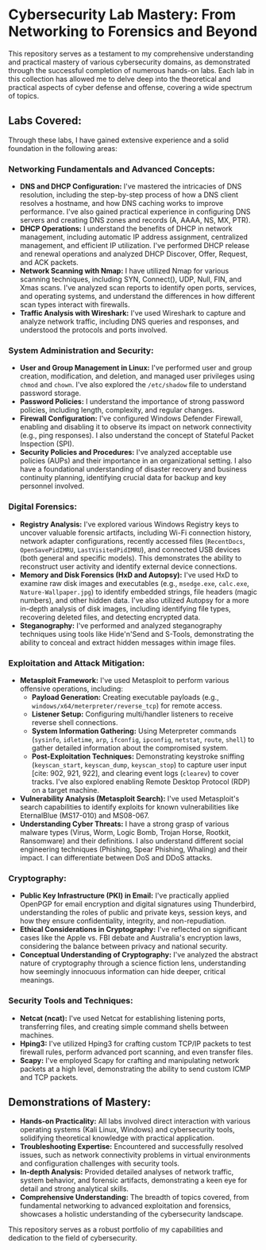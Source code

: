 # Cybersecurity Lab Mastery: From Networking to Forensics and Beyond

This repository serves as a testament to my comprehensive understanding and practical mastery of various cybersecurity domains, as demonstrated through the successful completion of numerous hands-on labs. Each lab in this collection has allowed me to delve deep into the theoretical and practical aspects of cyber defense and offense, covering a wide spectrum of topics.

## Labs Covered:

Through these labs, I have gained extensive experience and a solid foundation in the following areas:

### Networking Fundamentals and Advanced Concepts:
* **DNS and DHCP Configuration:** I've mastered the intricacies of DNS resolution, including the step-by-step process of how a DNS client resolves a hostname, and how DNS caching works to improve performance. I've also gained practical experience in configuring DNS servers and creating DNS zones and records (A, AAAA, NS, MX, PTR).
* **DHCP Operations:** I understand the benefits of DHCP in network management, including automatic IP address assignment, centralized management, and efficient IP utilization. I've performed DHCP release and renewal operations and analyzed DHCP Discover, Offer, Request, and ACK packets.
* **Network Scanning with Nmap:** I have utilized Nmap for various scanning techniques, including SYN, Connect(), UDP, Null, FIN, and Xmas scans. I've analyzed scan reports to identify open ports, services, and operating systems, and understand the differences in how different scan types interact with firewalls.
* **Traffic Analysis with Wireshark:** I've used Wireshark to capture and analyze network traffic, including DNS queries and responses, and understood the protocols and ports involved.

### System Administration and Security:
* **User and Group Management in Linux:** I've performed user and group creation, modification, and deletion, and managed user privileges using `chmod` and `chown`. I've also explored the `/etc/shadow` file to understand password storage.
* **Password Policies:** I understand the importance of strong password policies, including length, complexity, and regular changes.
* **Firewall Configuration:** I've configured Windows Defender Firewall, enabling and disabling it to observe its impact on network connectivity (e.g., ping responses). I also understand the concept of Stateful Packet Inspection (SPI).
* **Security Policies and Procedures:** I've analyzed acceptable use policies (AUPs) and their importance in an organizational setting. I also have a foundational understanding of disaster recovery and business continuity planning, identifying crucial data for backup and key personnel involved.

### Digital Forensics:
* **Registry Analysis:** I've explored various Windows Registry keys to uncover valuable forensic artifacts, including Wi-Fi connection history, network adapter configurations, recently accessed files (`RecentDocs`, `OpenSavePidIMRU`, `LastVisitedPidIMRU`), and connected USB devices (both general and specific models). This demonstrates the ability to reconstruct user activity and identify external device connections.
* **Memory and Disk Forensics (HxD and Autopsy):** I've used HxD to examine raw disk images and executables (e.g., `msedge.exe`, `calc.exe`, `Nature-Wallpaper.jpg`) to identify embedded strings, file headers (magic numbers), and other hidden data. I've also utilized Autopsy for a more in-depth analysis of disk images, including identifying file types, recovering deleted files, and detecting encrypted data.
* **Steganography:** I've performed and analyzed steganography techniques using tools like Hide'n'Send and S-Tools, demonstrating the ability to conceal and extract hidden messages within image files.

### Exploitation and Attack Mitigation:
* **Metasploit Framework:** I've used Metasploit to perform various offensive operations, including:
    * **Payload Generation:** Creating executable payloads (e.g., `windows/x64/meterpreter/reverse_tcp`) for remote access.
    * **Listener Setup:** Configuring multi/handler listeners to receive reverse shell connections.
    * **System Information Gathering:** Using Meterpreter commands (`sysinfo`, `idletime`, `arp`, `ifconfig`, `ipconfig`, `netstat`, `route`, `shell`) to gather detailed information about the compromised system.
    * **Post-Exploitation Techniques:** Demonstrating keystroke sniffing (`keyscan_start`, `keyscan_dump`, `keyscan_stop`) to capture user input [cite: 902, 921, 922], and clearing event logs (`clearev`) to cover tracks. I've also explored enabling Remote Desktop Protocol (RDP) on a target machine.
* **Vulnerability Analysis (Metasploit Search):** I've used Metasploit's search capabilities to identify exploits for known vulnerabilities like EternalBlue (MS17-010) and MS08-067.
* **Understanding Cyber Threats:** I have a strong grasp of various malware types (Virus, Worm, Logic Bomb, Trojan Horse, Rootkit, Ransomware) and their definitions. I also understand different social engineering techniques (Phishing, Spear Phishing, Whaling) and their impact. I can differentiate between DoS and DDoS attacks.

### Cryptography:
* **Public Key Infrastructure (PKI) in Email:** I've practically applied OpenPGP for email encryption and digital signatures using Thunderbird, understanding the roles of public and private keys, session keys, and how they ensure confidentiality, integrity, and non-repudiation.
* **Ethical Considerations in Cryptography:** I've reflected on significant cases like the Apple vs. FBI debate and Australia's encryption laws, considering the balance between privacy and national security.
* **Conceptual Understanding of Cryptography:** I've analyzed the abstract nature of cryptography through a science fiction lens, understanding how seemingly innocuous information can hide deeper, critical meanings.

### Security Tools and Techniques:
* **Netcat (ncat):** I've used Netcat for establishing listening ports, transferring files, and creating simple command shells between machines.
* **Hping3:** I've utilized Hping3 for crafting custom TCP/IP packets to test firewall rules, perform advanced port scanning, and even transfer files.
* **Scapy:** I've employed Scapy for crafting and manipulating network packets at a high level, demonstrating the ability to send custom ICMP and TCP packets.

## Demonstrations of Mastery:

* **Hands-on Practicality:** All labs involved direct interaction with various operating systems (Kali Linux, Windows) and cybersecurity tools, solidifying theoretical knowledge with practical application.
* **Troubleshooting Expertise:** Encountered and successfully resolved issues, such as network connectivity problems in virtual environments and configuration challenges with security tools.
* **In-depth Analysis:** Provided detailed analyses of network traffic, system behavior, and forensic artifacts, demonstrating a keen eye for detail and strong analytical skills.
* **Comprehensive Understanding:** The breadth of topics covered, from fundamental networking to advanced exploitation and forensics, showcases a holistic understanding of the cybersecurity landscape.

This repository serves as a robust portfolio of my capabilities and dedication to the field of cybersecurity.
